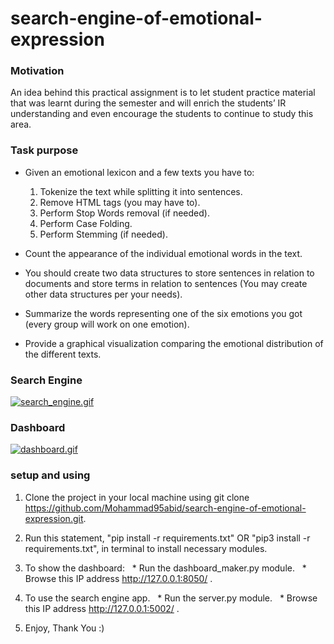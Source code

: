 # search-engine-of-emotional-expression

### Motivation

An idea behind this practical assignment is to let student practice material that was learnt during the semester and will enrich the students’ IR understanding and even encourage the students to continue to study this area. 

### Task purpose
* Given an emotional lexicon and a few texts you have to:
  1. Tokenize the text while splitting it into sentences.
  2. Remove HTML tags (you may have to).
  3. Perform Stop Words removal (if needed).
  4. Perform Case Folding.
  5. Perform Stemming (if needed).

* Count the appearance of the individual emotional words in the text.
* You should create two data structures to store sentences in relation to documents and store terms in relation to sentences (You may create other data structures per your needs).
* Summarize the words representing one of the six emotions you got (every group will work on one emotion).
* Provide a graphical visualization comparing the emotional distribution of the different texts.


### Search Engine

<a href="https://gifyu.com/image/VpIj"><img src="https://s2.gifyu.com/images/search_engine.gif" alt="search_engine.gif" border="0" /></a>


### Dashboard

<a href="https://gifyu.com/image/VpIF"><img src="https://s2.gifyu.com/images/dashboard.gif" alt="dashboard.gif" border="0" /></a>


### setup and using

1. Clone the project in your local machine using git clone https://github.com/Mohammad95abid/search-engine-of-emotional-expression.git.
2. Run this statement, "pip install -r requirements.txt" OR "pip3 install -r requirements.txt", in terminal to install necessary modules.
3. To show the dashboard:
  &nbsp;&nbsp;* Run the dashboard_maker.py module.
  &nbsp;&nbsp;* Browse this IP address http://127.0.0.1:8050/ .

4. To use the search engine app.
  &nbsp;&nbsp;* Run the server.py module.
  &nbsp;&nbsp;* Browse this IP address http://127.0.0.1:5002/ .
  
5. Enjoy, Thank You :)

